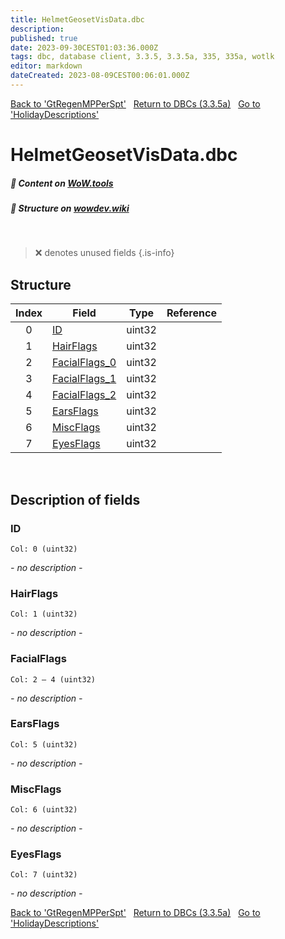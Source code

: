 ```yaml
---
title: HelmetGeosetVisData.dbc
description:
published: true
date: 2023-09-30CEST01:03:36.000Z
tags: dbc, database client, 3.3.5, 3.3.5a, 335, 335a, wotlk
editor: markdown
dateCreated: 2023-08-09CEST00:06:01.000Z
---
```

<a href="https://trinitycore.info/files/DBC/335/gtregenmpperspt" class="mt-5 v-btn v-btn--depressed v-btn--flat v-btn--outlined theme--light v-size--default darkblue--text text--lighten-3"><span class="v-btn__content"><i aria-hidden="true" class="v-icon notranslate v-icon--left mdi mdi-arrow-left theme--light"></i><span>Back to 'GtRegenMPPerSpt'</span></span></a>&nbsp;&nbsp;&nbsp;<a href="https://trinitycore.info/files/DBC/335/home" class="mt-5 v-btn v-btn--depressed v-btn--flat v-btn--outlined theme--light v-size--default darkblue--text text--lighten-3"><span class="v-btn__content"><i aria-hidden="true" class="v-icon notranslate v-icon--left mdi mdi-home-outline theme--light"></i><span>Return to DBCs (3.3.5a)</span></span></a>&nbsp;&nbsp;&nbsp;<a href="https://trinitycore.info/files/DBC/335/holidaydescriptions" class="mt-5 v-btn v-btn--depressed v-btn--flat v-btn--outlined theme--light v-size--default darkblue--text text--lighten-3"><span class="v-btn__content"><span>Go to 'HolidayDescriptions'</span><i aria-hidden="true" class="v-icon notranslate v-icon--right mdi mdi-arrow-right theme--light"></i></span></a>

# HelmetGeosetVisData.dbc
##### :open_book: Content on [WoW.tools](https://wow.tools/dbc/?dbc=helmetgeosetvisdata&build=3.3.5.12340)
##### :pencil: Structure on [wowdev.wiki](https://wowdev.wiki/DB/HelmetGeosetVisData)
&nbsp;

> :x: denotes unused fields
{.is-info}


## Structure

| Index | Field | Type | Reference |
| :---: | --- | :---: | --- |
| 0 | [ID](#id) | uint32 |  |
| 1 | [HairFlags](#hairflags) | uint32 |  |
| 2 | [FacialFlags_0](#facialflags) | uint32 |  |
| 3 | [FacialFlags_1](#facialflags) | uint32 |  |
| 4 | [FacialFlags_2](#facialflags) | uint32 |  |
| 5 | [EarsFlags](#earsflags) | uint32 |  |
| 6 | [MiscFlags](#miscflags) | uint32 |  |
| 7 | [EyesFlags](#eyesflags) | uint32 |  |
&nbsp;
## Description of fields

### ID
<code>Col: 0 (uint32)</code>

*- no description -*
&nbsp;

### HairFlags
<code>Col: 1 (uint32)</code>

*- no description -*
&nbsp;

### FacialFlags
<code>Col: 2 &ndash; 4 (uint32)</code>

*- no description -*
&nbsp;

### EarsFlags
<code>Col: 5 (uint32)</code>

*- no description -*
&nbsp;

### MiscFlags
<code>Col: 6 (uint32)</code>

*- no description -*
&nbsp;

### EyesFlags
<code>Col: 7 (uint32)</code>

*- no description -*
&nbsp;

<a href="https://trinitycore.info/files/DBC/335/gtregenmpperspt" class="mt-5 v-btn v-btn--depressed v-btn--flat v-btn--outlined theme--light v-size--default darkblue--text text--lighten-3"><span class="v-btn__content"><i aria-hidden="true" class="v-icon notranslate v-icon--left mdi mdi-arrow-left theme--light"></i><span>Back to 'GtRegenMPPerSpt'</span></span></a>&nbsp;&nbsp;&nbsp;<a href="https://trinitycore.info/files/DBC/335/home" class="mt-5 v-btn v-btn--depressed v-btn--flat v-btn--outlined theme--light v-size--default darkblue--text text--lighten-3"><span class="v-btn__content"><i aria-hidden="true" class="v-icon notranslate v-icon--left mdi mdi-home-outline theme--light"></i><span>Return to DBCs (3.3.5a)</span></span></a>&nbsp;&nbsp;&nbsp;<a href="https://trinitycore.info/files/DBC/335/holidaydescriptions" class="mt-5 v-btn v-btn--depressed v-btn--flat v-btn--outlined theme--light v-size--default darkblue--text text--lighten-3"><span class="v-btn__content"><span>Go to 'HolidayDescriptions'</span><i aria-hidden="true" class="v-icon notranslate v-icon--right mdi mdi-arrow-right theme--light"></i></span></a>
